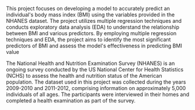 This project focuses on developing a model to accurately predict an individual's body mass index (BMI) using the variables provided in the NHANES dataset. The project utilizes multiple regression techniques and conducts exploratory data analysis (EDA) to understand the relationship between BMI and various predictors. By employing multiple regression techniques and EDA, the project aims to identify the most significant predictors of BMI and assess the model's effectiveness in predicting BMI value

The National Health and Nutrition Examination Survey (NHANES) is an ongoing survey conducted by the US National Center for Health Statistics (NCHS) to assess the health and nutrition status of the American population. The dataset used in this project was collected during the years 2009-2010 and 2011-2012, comprising information on approximately 5,000 individuals of all ages. The participants were interviewed in their homes and completed a health examination as part of the survey.
